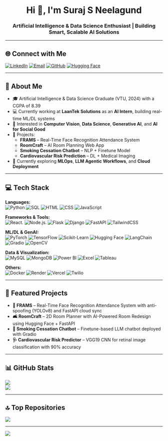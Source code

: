 <h1 align="center">Hi 👋, I'm Suraj S Neelagund</h1>
<h3 align="center">Artificial Intelligence & Data Science Enthusiast | Building Smart, Scalable AI Solutions</h3>

---

## 🌐 Connect with Me  
[![LinkedIn](https://img.shields.io/badge/LinkedIn-%230077B5.svg?logo=linkedin&logoColor=white)](https://www.linkedin.com/in/suraj-neelagund/) [![Email](https://img.shields.io/badge/Email-D14836?logo=gmail&logoColor=white)](mailto:surajneelagund@gmail.com) [![GitHub](https://img.shields.io/badge/GitHub-%23121011.svg?logo=github&logoColor=white)](https://github.com/SurajNeelagund) [![Hugging Face](https://img.shields.io/badge/HuggingFace-%23f9ac00.svg?style=flat&logo=huggingface&logoColor=black)]((https://huggingface.co/Suraj3062))  

---

## 💼 About Me

- 🎓 Artificial Intelligence & Data Science Graduate (VTU, 2024) with a CGPA of 8.39  
- 💻 Currently working at **LaanTek Solutions** as an **AI Intern**, building real-time ML/DL systems  
- 🔬 Interested in **Computer Vision**, **Data Science**, **Generative AI**, and **AI for Social Good**  
- 🚀 Projects:  
  - **FRAMS** – Real-Time Face Recognition Attendance System  
  - **RoomCraft** – AI Room Planning Web App  
  - **Smoking Cessation Chatbot** – NLP + Finetune Model 
  - **Cardiovascular Risk Prediction** – DL + Medical Imaging  
- 🌱 Currently exploring **MLOps**, **LLM Agentic Workflows**, and **Cloud Deployment**

---

## 💻 Tech Stack

**Languages:**  
![Python](https://img.shields.io/badge/python-3670A0?style=for-the-badge&logo=python&logoColor=ffdd54) ![SQL](https://img.shields.io/badge/sql-%2307405e.svg?style=for-the-badge&logo=sqlite&logoColor=white) ![HTML](https://img.shields.io/badge/html5-%23E34F26.svg?style=for-the-badge&logo=html5&logoColor=white) ![CSS](https://img.shields.io/badge/css3-%231572B6.svg?style=for-the-badge&logo=css3&logoColor=white) ![JavaScript](https://img.shields.io/badge/javascript-%23323330.svg?style=for-the-badge&logo=javascript&logoColor=%23F7DF1E)

**Frameworks & Tools:**  
![React](https://img.shields.io/badge/react-%2320232a.svg?style=for-the-badge&logo=react&logoColor=%2361DAFB). ![Node.js](https://img.shields.io/badge/node.js-6DA55F?style=for-the-badge&logo=node.js&logoColor=white). ![Flask](https://img.shields.io/badge/flask-%23000.svg?style=for-the-badge&logo=flask&logoColor=white) ![Django](https://img.shields.io/badge/django-%23092E20.svg?style=for-the-badge&logo=django&logoColor=white) ![FastAPI](https://img.shields.io/badge/FastAPI-005571?style=for-the-badge&logo=fastapi) ![TailwindCSS](https://img.shields.io/badge/tailwindcss-%2338B2AC.svg?style=for-the-badge&logo=tailwind-css&logoColor=white)

**ML/DL & GenAI:**  
![PyTorch](https://img.shields.io/badge/PyTorch-%23EE4C2C.svg?style=for-the-badge&logo=PyTorch&logoColor=white) ![TensorFlow](https://img.shields.io/badge/TensorFlow-%23FF6F00.svg?style=for-the-badge&logo=TensorFlow&logoColor=white) ![Scikit-Learn](https://img.shields.io/badge/scikit--learn-%23F7931E.svg?style=for-the-badge&logo=scikit-learn&logoColor=white) ![Hugging Face](https://img.shields.io/badge/HuggingFace-%23f9ac00.svg?style=for-the-badge&logo=huggingface&logoColor=black) ![LangChain](https://img.shields.io/badge/LangChain-blue.svg?style=for-the-badge) ![Gradio](https://img.shields.io/badge/Gradio-%2366cdaa.svg?style=for-the-badge) ![OpenCV](https://img.shields.io/badge/OpenCV-%23white.svg?style=for-the-badge&logo=opencv&logoColor=black)

**Data & Visualization:**  
![MySQL](https://img.shields.io/badge/mysql-4479A1.svg?style=for-the-badge&logo=mysql&logoColor=white) ![MongoDB](https://img.shields.io/badge/MongoDB-%234ea94b.svg?style=for-the-badge&logo=mongodb&logoColor=white) ![Power BI](https://img.shields.io/badge/Power%20BI-F2C811?style=for-the-badge&logo=powerbi&logoColor=black) ![Excel](https://img.shields.io/badge/Excel-217346?style=for-the-badge&logo=microsoft-excel&logoColor=white) ![Tableau](https://img.shields.io/badge/Tableau-E97627?style=for-the-badge&logo=tableau&logoColor=white)

**Others:**  
![Docker](https://img.shields.io/badge/docker-%230db7ed.svg?style=for-the-badge&logo=docker&logoColor=white) ![Render](https://img.shields.io/badge/Render-46E3B7.svg?style=for-the-badge&logo=render&logoColor=white) ![Vercel](https://img.shields.io/badge/vercel-%23000000.svg?style=for-the-badge&logo=vercel&logoColor=white) ![Twilio](https://img.shields.io/badge/Twilio-F22F46?style=for-the-badge&logo=Twilio&logoColor=white)

---

## 📌 Featured Projects

- **🧠 FRAMS** – Real-Time Face Recognition Attendance System with anti-spoofing (YOLOv8) and FastAPI cloud sync  
- **🛋 RoomCraft** – 2D Room Planner with AI-Powered Room Redesign using Hugging Face + FastAPI  
- **💬 Smoking Cessation Chatbot** – Finetune-based LLM chatbot deployed with Gradio  
- **🩺 Cardiovascular Risk Predictor** – VGG19 CNN for retinal image classification with 90% accuracy

---

## 📊 GitHub Stats

![](https://github-readme-stats.vercel.app/api?username=SurajNeelagund&theme=dark&hide_border=false&include_all_commits=false&count_private=false)  
![](https://github-readme-stats.vercel.app/api/top-langs/?username=SurajNeelagund&theme=dark&hide_border=false&layout=compact)

---

## 🔝 Top Repositories  
![](https://github-contributor-stats.vercel.app/api?username=SurajNeelagund&limit=5&theme=dark&combine_all_yearly_contributions=true)

---

[![](https://visitcount.itsvg.in/api?id=SurajNeelagund&icon=0&color=0)](https://visitcount.itsvg.in)

<!-- Profile crafted by GPT + Resume data -->
